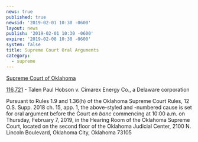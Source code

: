 ```yaml
---
news: true
published: true
newsid: '2019-02-01 10:30 -0600'
layout: news
publish: '2019-02-01 10:30 -0600'
expire: '2019-02-08 10:30 -0600'
system: false
title: Supreme Court Oral Arguments
category:
  - supreme
---
```

<u>Supreme Court of Oklahoma</u>

[116,721]() - Talen Paul Hobson v. Cimarex Energy Co., a Delaware corporation

Pursuant to Rules 1.9 and 1.36(h) of the Oklahoma Supreme Court Rules, 12 O.S. Supp. 2018 ch. 15, app. 1, the above-styled and -numbered cause is set for oral argument before the Court <em>en banc</em> commencing at 10:00 a.m. on Thursday, February 7, 2019, in the Hearing Room of the Oklahoma Supreme Court, located on the second floor of the Oklahoma Judicial Center, 2100 N. Lincoln Boulevard, Oklahoma City, Oklahoma 73105
